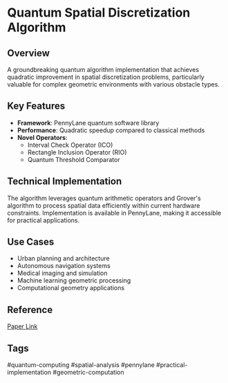 # Quantum Spatial Discretization Algorithm

## Overview
A groundbreaking quantum algorithm implementation that achieves quadratic improvement in spatial discretization problems, particularly valuable for complex geometric environments with various obstacle types.

## Key Features
- **Framework**: PennyLane quantum software library
- **Performance**: Quadratic speedup compared to classical methods
- **Novel Operators**: 
  - Interval Check Operator (ICO)
  - Rectangle Inclusion Operator (RIO)
  - Quantum Threshold Comparator
  
## Technical Implementation
The algorithm leverages quantum arithmetic operators and Grover's algorithm to process spatial data efficiently within current hardware constraints. Implementation is available in PennyLane, making it accessible for practical applications.

## Use Cases
- Urban planning and architecture
- Autonomous navigation systems
- Medical imaging and simulation
- Machine learning geometric processing
- Computational geometry applications

## Reference
[Paper Link](https://arxiv.org/abs/2312.XXXXX)

## Tags
#quantum-computing #spatial-analysis #pennylane #practical-implementation #geometric-computation
